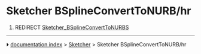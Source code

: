 # Sketcher BSplineConvertToNURB/hr
1.  REDIRECT [Sketcher_BSplineConvertToNURBS](Sketcher_BSplineConvertToNURBS.md)



---
⏵ [documentation index](../README.md) > [Sketcher](Sketcher_Workbench.md) > Sketcher BSplineConvertToNURB/hr
